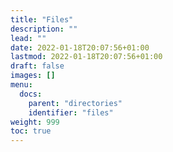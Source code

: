 ```yaml
---
title: "Files"
description: ""
lead: ""
date: 2022-01-18T20:07:56+01:00
lastmod: 2022-01-18T20:07:56+01:00
draft: false
images: []
menu:
  docs:
    parent: "directories"
    identifier: "files"
weight: 999
toc: true
---
```

